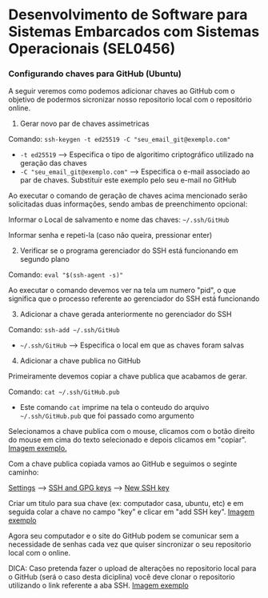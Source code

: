 # Desenvolvimento de Software para Sistemas Embarcados com Sistemas Operacionais (SEL0456)

### Configurando chaves para GitHub (Ubuntu)

A seguir veremos como podemos adicionar chaves ao GitHub com o objetivo de podermos
sicronizar nosso repositorio local com o repositório online.

1) Gerar novo par de chaves assimetricas
 
Comando: `ssh-keygen -t ed25519 -C "seu_email_git@exemplo.com"`

 * `-t ed25519` --> Especifica o tipo de algoritimo criptográfico utilizado na geração das chaves
 * `-C "seu_email_git@exemplo.com"` --> Especifica o e-mail associado ao par de chaves. Substituir este exemplo pelo seu e-mail no GitHub
 
Ao executar o comando de geração de chaves acima mencionado serão solicitadas duas informações, sendo ambas de preenchimento opcional: 

Informar o Local de salvamento e nome das chaves: `~/.ssh/GitHub`

Informar senha e repeti-la (caso não queira, pressionar enter)

2) Verificar se o programa gerenciador do SSH está funcionando em segundo plano

Comando: `eval "$(ssh-agent -s)"`

Ao executar o comando devemos ver na tela um numero "pid", o que significa que o processo referente ao gerenciador do SSH está funcionando

3) Adicionar a chave gerada anteriormente no gerenciador do SSH
 
Comando: `ssh-add ~/.ssh/GitHub`

 * `~/.ssh/GitHub` --> Especifica o local em que as chaves foram salvas
 
4) Adicionar a chave publica no GitHub
 
Primeiramente devemos copiar a chave publica que acabamos de gerar.

Comando: `cat ~/.ssh/GitHub.pub`

 * Este comando `cat` imprime na tela o conteudo do arquivo `~/.ssh/GitHub.pub` que foi passado como argumento

Selecionamos a chave publica com o mouse, clicamos com o botão direito do mouse em cima do texto selecionado e depois clicamos em "copiar". [Imagem exemplo.](https://github.com/vitorstraggiotti/sel0456/blob/main/img/terminal_copy_pub.png)

Com a chave publica copiada vamos ao GitHub e seguimos o seginte caminho: 

[Settings](https://docs.github.com/assets/images/help/settings/userbar-account-settings.png) -->
[SSH and GPG keys](https://docs.github.com/assets/images/help/settings/settings-sidebar-ssh-keys.png) -->
[New SSH key](https://docs.github.com/assets/images/help/settings/ssh-add-ssh-key.png)

Criar um titulo para sua chave (ex: computador casa, ubuntu, etc) e em seguida colar a chave no campo "key" e clicar em "add SSH key". [Imagem exemplo](https://docs.github.com/assets/images/help/settings/ssh-key-paste.png)

Agora seu computador e o site do GitHub podem se comunicar sem a necessidade de senhas cada vez que quiser sincronizar o seu repositorio local com o online.

DICA: Caso pretenda fazer o upload de alterações no repositorio local para o GitHub (será o caso desta diciplina) você deve clonar o repositorio utilizando o link referente a aba SSH. [Imagem exemplo](https://github.com/vitorstraggiotti/sel0456/blob/main/img/aba_SSH.png) 
